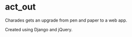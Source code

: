 # act_out

Charades gets an upgrade from pen and paper to a web app.

Created using Django and jQuery.
